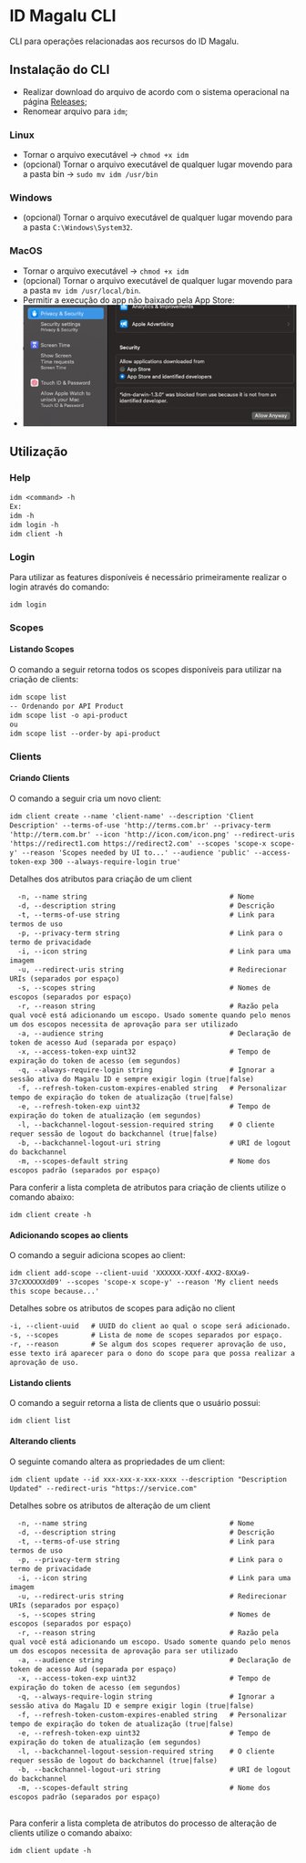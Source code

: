 # ID Magalu CLI
CLI para operações relacionadas aos recursos do ID Magalu.
## Instalação do CLI
- Realizar download do arquivo de acordo com o sistema operacional na página [Releases](https://github.com/luizalabs/id-magalu-cli/releases);
- Renomear arquivo para `idm`;
### Linux
- Tornar o arquivo executável -> `chmod +x idm`
- (opcional) Tornar o arquivo executável de qualquer lugar movendo para a pasta bin -> `sudo mv idm /usr/bin`
### Windows
- (opcional) Tornar o arquivo executável de qualquer lugar movendo para a pasta `C:\Windows\System32`.
### MacOS
- Tornar o arquivo executável -> `chmod +x idm`
- (opcional) Tornar o arquivo executável de qualquer lugar movendo para a pasta `mv idm /usr/local/bin`.
- Permitir a execução do app não baixado pela App Store:
- ![](mac_allow_app.png)
## Utilização
### Help
```
idm <command> -h
Ex:
idm -h
idm login -h
idm client -h
```
### Login
Para utilizar as features disponíveis é necessário primeiramente realizar o login através do comando:
```
idm login
```
### Scopes
#### Listando Scopes
O comando a seguir retorna todos os scopes disponíveis para utilizar na criação de clients:
```
idm scope list
-- Ordenando por API Product
idm scope list -o api-product
ou
idm scope list --order-by api-product
```
### Clients
#### Criando Clients
O comando a seguir cria um novo client:
```
idm client create --name 'client-name' --description 'Client Description' --terms-of-use 'http://terms.com.br' --privacy-term 'http://term.com.br' --icon 'http://icon.com/icon.png' --redirect-uris 'https://redirect1.com https://redirect2.com' --scopes 'scope-x scope-y' --reason 'Scopes needed by UI to...' --audience 'public' --access-token-exp 300 --always-require-login true'
```
Detalhes dos atributos para criação de um client
```
  -n, --name string                                   # Nome
  -d, --description string                            # Descrição
  -t, --terms-of-use string                           # Link para termos de uso
  -p, --privacy-term string                           # Link para o termo de privacidade
  -i, --icon string                                   # Link para uma imagem
  -u, --redirect-uris string                          # Redirecionar URIs (separados por espaço)
  -s, --scopes string                                 # Nomes de escopos (separados por espaço)
  -r, --reason string                                 # Razão pela qual você está adicionando um escopo. Usado somente quando pelo menos um dos escopos necessita de aprovação para ser utilizado
  -a, --audience string                               # Declaração de token de acesso Aud (separada por espaço)
  -x, --access-token-exp uint32                       # Tempo de expiração do token de acesso (em segundos)
  -q, --always-require-login string                   # Ignorar a sessão ativa do Magalu ID e sempre exigir login (true|false)
  -f, --refresh-token-custom-expires-enabled string   # Personalizar tempo de expiração do token de atualização (true|false)
  -e, --refresh-token-exp uint32                      # Tempo de expiração do token de atualização (em segundos)
  -l, --backchannel-logout-session-required string    # O cliente requer sessão de logout do backchannel (true|false)
  -b, --backchannel-logout-uri string                 # URI de logout do backchannel
  -m, --scopes-default string                         # Nome dos escopos padrão (separados por espaço)  
```
Para conferir a lista completa de atributos para criação de clients utilize o comando abaixo:
```
idm client create -h
```
#### Adicionando scopes ao clients
O comando a seguir adiciona scopes ao client:
```
idm client add-scope --client-uuid 'XXXXXX-XXXf-4XX2-8XXa9-37cXXXXXXd09' --scopes 'scope-x scope-y' --reason 'My client needs this scope because...'
```
Detalhes sobre os atributos de scopes para adição no client
```
-i, --client-uuid   # UUID do client ao qual o scope será adicionado.
-s, --scopes        # Lista de nome de scopes separados por espaço.
-r, --reason        # Se algum dos scopes requerer aprovação de uso, esse texto irá aparecer para o dono do scope para que possa realizar a aprovação de uso.
```
#### Listando clients
O comando a seguir retorna a lista de clients que o usuário possui:
```
idm client list
```
#### Alterando clients
O seguinte comando altera as propriedades de um client:
```
idm client update --id xxx-xxx-x-xxx-xxxx --description "Description Updated" --redirect-uris "https://service.com"
```
Detalhes sobre os atributos de alteração de um client
```
  -n, --name string                                   # Nome
  -d, --description string                            # Descrição
  -t, --terms-of-use string                           # Link para termos de uso
  -p, --privacy-term string                           # Link para o termo de privacidade
  -i, --icon string                                   # Link para uma imagem
  -u, --redirect-uris string                          # Redirecionar URIs (separados por espaço)
  -s, --scopes string                                 # Nomes de escopos (separados por espaço)
  -r, --reason string                                 # Razão pela qual você está adicionando um escopo. Usado somente quando pelo menos um dos escopos necessita de aprovação para ser utilizado
  -a, --audience string                               # Declaração de token de acesso Aud (separada por espaço)  
  -x, --access-token-exp uint32                       # Tempo de expiração do token de acesso (em segundos)
  -q, --always-require-login string                   # Ignorar a sessão ativa do Magalu ID e sempre exigir login (true|false)
  -f, --refresh-token-custom-expires-enabled string   # Personalizar tempo de expiração do token de atualização (true|false)
  -e, --refresh-token-exp uint32                      # Tempo de expiração do token de atualização (em segundos)
  -l, --backchannel-logout-session-required string    # O cliente requer sessão de logout do backchannel (true|false)
  -b, --backchannel-logout-uri string                 # URI de logout do backchannel  
  -m, --scopes-default string                         # Nome dos escopos padrão (separados por espaço)
  
```
Para conferir a lista completa de atributos do processo de alteração de clients utilize o comando abaixo:
```
idm client update -h
```